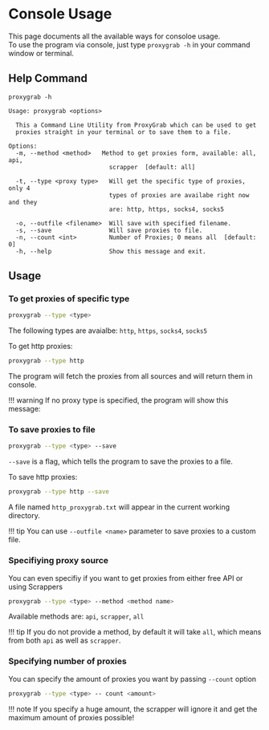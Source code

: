 # Console Usage
This page documents all the available ways for consoloe usage.</br>
To use the program via console, just type `proxygrab -h` in your command window or terminal.

## Help Command

```shell
proxygrab -h
```

```output
Usage: proxygrab <options>

  This a Command Line Utility from ProxyGrab which can be used to get
  proxies straight in your terminal or to save them to a file.

Options:
  -m, --method <method>   Method to get proxies form, available: all, api,
                            scrapper  [default: all]

  -t, --type <proxy type>   Will get the specific type of proxies, only 4
                            types of proxies are availabe right now and they
                            are: http, https, socks4, socks5

  -o, --outfile <filename>  Will save with specified filename.
  -s, --save                Will save proxies to file.
  -n, --count <int>         Number of Proxies; 0 means all  [default: 0]
  -h, --help                Show this message and exit.
```

## Usage
### To get proxies of specific type

```sh
proxygrab --type <type>
```
The following types are avaialbe: `http`, `https`, `socks4`, `socks5`


To get http proxies:
```sh
proxygrab --type http
```

The program will fetch the proxies from all sources and will return them in console.

!!! warning
    If no proxy type is specified, the program will show this message:

### To save proxies to file


```sh
proxygrab --type <type> --save
```

`--save` is a flag, which tells the program to save the proxies to a file.

To save http proxies:
```sh
proxygrab --type http --save
```

A file named `http_proxygrab.txt` will appear in the current working directory.

!!! tip
    You can use `--outfile <name>` parameter to save proxies to a custom file.

### Specifiying proxy source

You can even specifiy if you want to get proxies from either free API or using Scrappers

```sh
proxygrab --type <type> --method <method name>
```

Available methods are: `api`, `scrapper`, `all`

!!! tip
    If you do not provide a method, by default it will take `all`, which means from both `api` as well as `scrapper`.

### Specifying number of proxies

You can specify the amount of proxies you want by passing `--count` option

```sh
proxygrab --type <type> -- count <amount>
```

!!! note
    If you specify a huge amount, the scrapper will ignore it and get the maximum amount of proxies possible!